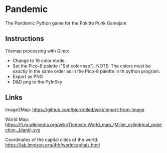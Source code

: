 # Pandemic
The Pandemic Python game for the Pokitto Punk Gamejam

## Instructions

Tilemap processing with Gimp:
- Change to 16 color mode.
- Set the Pico-8 palette ("Set colormap"). NOTE: The colors must be *exactly* in the same order as in the Pico-8 palette in th python program. 
- Export as PNG
- D&D png to the PyInSky

## Links
Image2Map:
https://github.com/bjorn/tiled/wiki/Import-from-Image

World Map:
https://fi.m.wikipedia.org/wiki/Tiedosto:World_map_(Miller_cylindrical_projection,_blank).svg

Coordinates of the capital cities of the world.
https://lab.lmnixon.org/4th/worldcapitals.html


